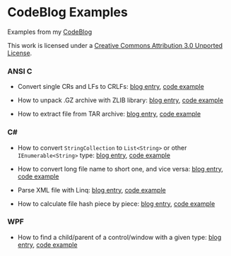 # CodeBlog Examples

Examples from my [CodeBlog](http://codeblog.vurdalakov.net)

This work is licensed under a [Creative Commons Attribution 3.0 Unported License](http://creativecommons.org/licenses/by/3.0/legalcode).

### ANSI C

* Convert single CRs and LFs to CRLFs:
[blog entry](http://codeblog.vurdalakov.net/2012/01/ansi-c-how-to-convert-single-cr-and-lf-to-crlf.html),
[code example](https://github.com/vurdalakov/codeblog_examples/tree/master/ansi_c/crlf2crlf)

* How to unpack .GZ archive with ZLIB library:
[blog entry](http://codeblog.vurdalakov.net/2012/01/ansi-c-how-to-unpack-gz-archive-with-zlib.html),
[code example](https://github.com/vurdalakov/codeblog_examples/tree/master/ansi_c/gzunpack)

* How to extract file from TAR archive:
[blog entry](http://codeblog.vurdalakov.net/2012/02/ansi-c-how-to-extract-file-from-tar-archive.html),
[code example](https://github.com/vurdalakov/codeblog_examples/tree/master/ansi_c/tarunpack)

### C&#35;

* How to convert `StringCollection` to `List<String>` or other `IEnumerable<String>` type:
[blog entry](http://codeblog.vurdalakov.net/2013/11/how-to-convert-stringcollection-to-list-string-ienumerable.html),
[code example](https://github.com/vurdalakov/codeblog_examples/blob/master/csharp/src/ConsoleApplication1/StringCollection2IEnumerableString.cs)

* How to convert long file name to short one, and vice versa:
[blog entry](http://codeblog.vurdalakov.net/2013/11/how-to-convert-long-file-name-to-short-and-back.html),
[code example](https://github.com/vurdalakov/codeblog_examples/blob/master/csharp/src/ConsoleApplication1/PathExtensions.cs)

* Parse XML file with Linq:
[blog entry](http://codeblog.vurdalakov.net/2013/01/parse-xml-file-with-linq.html),
[code example](https://github.com/vurdalakov/codeblog_examples/tree/master/csharp/linqtest)

* How to calculate file hash piece by piece:
[blog entry](http://codeblog.vurdalakov.net/2012/01/how-to-calculate-file-hash-piece-by.html),
[code example](https://github.com/vurdalakov/codeblog_examples/tree/master/csharp/bighash)

### WPF

* How to find a child/parent of a control/window with a given type:
[blog entry](http://codeblog.vurdalakov.net/2016/05/wpf-find-child-or-parent-of-control-or-window-with-given-type.html),
[code example](https://github.com/vurdalakov/codeblog_examples/blob/master/wpf/VisualTreeFinder.cs)
